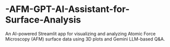 # -AFM-GPT-AI-Assistant-for-Surface-Analysis
An AI-powered Streamlit app for visualizing and analyzing Atomic Force Microscopy (AFM) surface data using 3D plots and Gemini LLM-based Q&amp;A.
